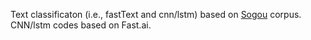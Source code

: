 Text classificaton (i.e., fastText and cnn/lstm) based on [Sogou](http://www.sogou.com/labs/resource/cs.php) corpus. CNN/lstm codes based on Fast.ai.

